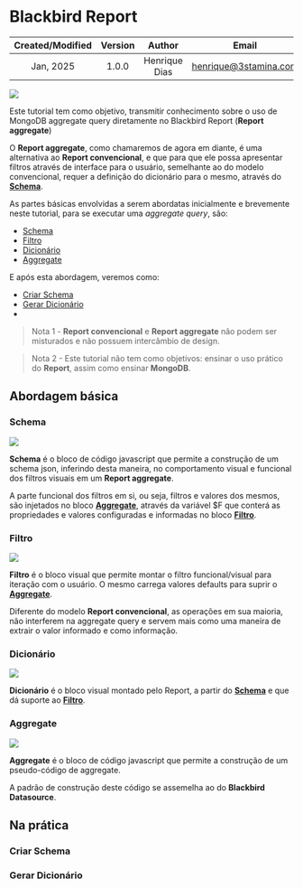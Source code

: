 # Blackbird Report

| Created/Modified | Version | Author | Email |
|:------------:|:--------------:|:-----------:|---|
| Jan, 2025 | 1.0.0  | Henrique Dias | henrique@3stamina.com |

<img src="./report.png"/>

Este tutorial tem como objetivo, transmitir conhecimento sobre o uso de MongoDB aggregate query diretamente no Blackbird Report (**Report aggregate**)

O **Report aggregate**, como chamaremos de agora em diante, é uma alternativa ao **Report convencional**, e que para que ele possa apresentar filtros através de interface para o usuário, semelhante ao do modelo convencional, requer a definição do dicionário para o mesmo, através do [**Schema**](#Schema).

As partes básicas envolvidas a serem abordatas inicialmente e brevemente neste tutorial, para se executar uma *aggregate query*, são:

- [Schema](#schema)
- [Filtro](#diltro)
- [Dicionário](#dicionário)
- [Aggregate](#aggregate)

E após esta abordagem, veremos como:

- [Criar Schema](#criar-schema)
- [Gerar Dicionário](#gerar-dicionário)
- 
> Nota 1 - **Report convencional** e **Report aggregate** não podem ser misturados e não possuem intercâmbio de design.

> Nota 2 - Este tutorial não tem como objetivos: ensinar o uso prático do **Report**, assim como ensinar **MongoDB**.

## Abordagem básica

### Schema

<img src="./schema.png"/>

**Schema** é o bloco de código javascript que permite a construção de um schema json, inferindo desta maneira, no comportamento visual e funcional dos filtros visuais em um **Report aggregate**.

A parte funcional dos filtros em si, ou seja, filtros e valores dos mesmos, são injetados no bloco [**Aggregate**](#Aggregate), através da variável $F que conterá as propriedades e valores configuradas e informadas no bloco [**Filtro**](#Filtro).

### Filtro

<img src="./filtro.png"/>

**Filtro** é o bloco visual que permite montar o filtro funcional/visual para iteração com o usuário. O mesmo carrega valores defaults para suprir o [**Aggregate**](#Aggregate).

Diferente do modelo **Report convencional**, as operações em sua maioria, não interferem na aggregate query e servem mais como uma maneira de extrair o valor informado e como informação.

### Dicionário

<img src="./dicionario.png"/>

**Dicionário** é o bloco visual montado pelo Report, a partir  do [**Schema**](#Schema) e que dá suporte ao [**Filtro**](#Filtro).

### Aggregate

<img src="./aggregate.png"/>

**Aggregate** é o bloco de código javascript que permite a construção de um pseudo-código de aggregate.

A padrão de construção deste código se assemelha ao do **Blackbird Datasource**.

## Na prática

### Criar Schema

### Gerar Dicionário
